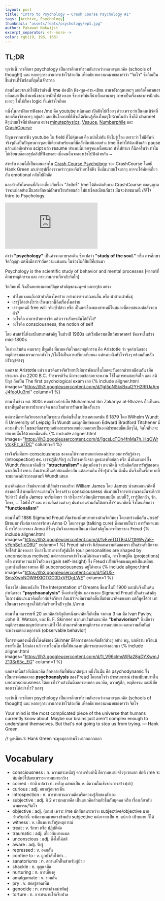 ```yaml
---
layout: post
title: "Intro to Psychology – Crash Course Psychology #1"
tags: [Archive, Psychology]
thumbnail: "assets/feats/psychology/ep1.jpg"
author: Pakawat Nakwijit
excerpt_separator: <!--more-->
color: rgb(19, 196, 165)
---
```


## TL;DR

ทุกวันนี้ การศึกษา psychology เป็นการศึกษาที่รวมกันระหว่างหลายๆแนวคิด (schools of thought) และ หลายๆกระบวนการเข้าไว้ด้วยกัน เพื่ออธิบายความหมายของคำว่า "จิตใจ" ซึ่งถือเป็นชิ้นส่วนที่ซับซ้อนที่สุดในจักรวาล

<!--more-->

ก่อนอื่นอยากเล่าให้ฟังว่าช่วงนี้ /me ต้องฝึก ฟัง-พูด-อ่าน-เขียน ภาษาอังกฤษเยอะๆ เลยถือโอกาสเอาบล๊อคมาเป็นส่วนหนึ่งของการฝึกไปด้วยเลย ซึ่งบางทีมันก็น่าเบื่อเอามากๆ ภาษาเป็นเรื่องของการฝึกฝนเยอะๆ ไม่ใช่เรื่อง logic ที่แค่เข้าใจก็พอ

หนึ่งในการฝึกการฟังของ /me คือ youtube หนิแหละ เปิดฟังไปเรื่อยๆ ด้วยเพราะว่าเป็นคนเนิร์ดที่ชอบเรื่องวิชาการๆ อยู่แล้ว เลยเป็นโอกาสที่ดีที่จะได้เรียนรู้เรื่องใหม่ๆไปด้วยในตัว ซึ่งก็มี channel ดีๆน่าสนใจที่น่าติดตาม อย่าง [minutephysics](https://www.youtube.com/user/minutephysics), [Vsauce](https://www.youtube.com/user/Vsauce), [Numberphile](https://www.youtube.com/user/numberphile) และ [CrashCourse](https://www.youtube.com/user/crashcourse)

ปัญหาจากการฟัง youtube ใน field ที่ไม่คุ้นเคย คือ แปลไม่ทัน ฟังไม่รู้เรื่อง เพราะว่า ไม่มีศัพท์ จริงๆมันเป็นปัญหามากๆเลยทีเดียวสำหรับคนที่มีคลังศัพท์น้อยอย่าง /me ซึ่งทำให้ต้องฟังแล้ว pause แล้วแปลศัพท์จาก scipt แล้ว resume ทำแบบนี้บ่อยๆจนเหนื่อยมาก ทำไปทำมา ก็นึกครึ้มว่า ทำไมไม่เขียนบล๊อคสรุปคลิปที่ฟังซะเลย เผื่อคนอื่นจะลองเข้าไปฟังด้วยกัน ~

สำหรับ ตอนนี้ก็เป็นตอนแรกใน [Crash Course Psychology](https://www.youtube.com/playlist?list=PL8dPuuaLjXtOPRKzVLY0jJY-uHOH9KVU6) ของ CrashCourse โดยมี Hank Green มาเล่าสรุปเรื่องราวคร่าวๆของจิตวิทยาให้ฟัง ซึ่งมันน่าสนใจมากๆ อาจจะได้ศัพย์เกี่ยวกับ emotional กลับไปฝึกอีก

และสำหรับใครคนที่กังวลเกี่ยวกับเรื่อง "ลิขสิทธิ์" /me ได้ติดต่อกับทาง CrashCourse ขออนุญาตว่าจะแปลอย่างเป็นลายลักษณ์อักษรเรียบร้อยแล้ว ไม่น่าเชื่อเหมือนกันว่า มันจะง่ายขนาดนี้ //ดีใจ
Intro to Psychology

<div class="video-container">
    <iframe class="video" src="https://www.youtube.com/embed/vo4pMVb0R6M" frameborder="0" scrolling="no" webkitAllowFullScreen mozallowfullscreen allowFullScreen></iframe>
</div>

คำว่า **"psychology"** เป็นคำจากภาษาละติน ซึ่งแปลว่า **"study of the soul."** หรือ การศึกษาจิตวิญญา แต่พึ่งมีการจำกัดความแน่นอน ในช่วงไม่กี่สิบปีที่ผ่านมา

<div class="blockquote">Psychology is the scientific study of behavior and mental processes [ศาสตร์ที่ศึกษาพฤติกรรม และ กระบวนการเกี่ยวกับจิตใจ]</div>

จิตวิทยานี้ จึงเป็นพยายามตอบปัญหาสำคัญของมนุษย์ หลายๆข้อ อย่าง

* ทำไมบางคนถึงกล้าทำเรื่องโหดร้าย อย่างการทรมาณคนอื่น หรือ ฆ่าล่างเผ่าพันธุ์
* เรารู้ได้อย่างไรว่า เรื่องพวกนี้คือเรื่องโหดร้าย
* เราทุกคนมี free will จริงๆรึปล่าว หรือ เป็นแค่เรื่องของสารเคมีในสมองที่ตอบสนองต่อสิ่งรอบตัว?
* อะไรคือ อาการป่วยทางจิต แล้วเราจะรักษามันได้ยังไง?
* อะไรคือ consciousness, the notion of self


โดย ศาสตร์นี้พึ่งมามีบทบาทสำคัญ ในช่วงปี 1960s แต่เริ่มมีความเป็นวิทยาศาสตร์ ชัดแจนในช่วง mid-1800s

ในช่วงเริ่มต้น คนแรกๆ ที่พูดถึง ที่มาของจิตใจและพฤติกรรม คือ Aristotle ว่า จุดกำเนิดของพฤติกรรมของเรามาจากหัวใจ //ไม่ได้เป็นการเปรียบเทียบนะ แต่หมายถึงหัวใจจริงๆ พร้อมกับหลักปรัชญาต่างๆ

นอกจาก Aristotle แล้ว แนวคิดทางจิตวิทยายังมีการพัฒนาในโลกตะวันออกด้วยเหมือนกัน เมื่อประมาณ ช่วง 2200 B.C. จักรพรรดิจีน มีการออกข้อสอบจอหงวน ใช้ในการทดสอบจิตใจ และ สติปัญา ถือเป็น The first psychological exam เลย
{% include aligner.html images="https://lh3.googleusercontent.com/d/1gI5pNSksBxul2YH2RfUaAmJ4feoUu3mi" column=1 %}

ต่อมาในช่วง คศ. 800s หมอชาวเปอร์เซีย Muhammad ibn Zakariya al-Rhazes ถือเป็นคนแรกที่พูดถึงอาหารป่วยทางจิต และเริ่มทำการรักษาเป็นครั้งแรก

แต่การศึกษาจิตวิทยาอย่างเป็นระบบ เริ่มต้นขึ้นในประเทศเยอรมัน ปี 1879 โดย Wilhelm Wundt ที่ University of Leipzig ซึ่ง Wundt และลูกศิษย์ของเขา Edward Bradford Titchener มีความเห็นว่า ในขณะที่สสารทุกอย่างสามารถแยกย่อยออกมาเป็นองค์ประกอบชิ้นเล็กๆได้, จิตใจก็น่าจะทำแบบนั้นได้ด้วยเหมือนกัน
{% include aligner.html images="https://lh3.googleusercontent.com/d/1gcsLcTDh4fnMa7h_HqOWrvtgkFz_a7DC" column=1 %}

เขาจึงเริ่มศึกษา consciousness ของคนไข้จากการแยกย่อยองค์ประกอบการรับรู้ต่างๆ (introspection) ex. เราจะรู้สึก/รับรู้ อะไรบ้างหลังจาก ดูพระอาทิตย์ตก หรือ นั่งกินกาแฟ ซึ่ง Wundt เรียกแนวคิดนี้ว่า **"structuralism"** แต่ดูเหมือนว่า แนวคิดนี้ จะยึดติดกับการรับรู้ของคนมากเกินไป เพราะ ถึงแม้จะเป็นเค้กก้อนเดียวกัน แต่ละคนกิน ก็รับรู้ต่างกัน ดังนั้น มันจึงเป็นเรื่องยากที่จะแยกองค์ประกอบตามที่ Wundt เสนอ

แนวคิดต่อมา เริ่มต้นจากนักฟิสิกต์ชาวอเมริกา William James โดย James นำเสนอแนวคิดที่ต่างออกไป แทนที่เราจะมาสนใจ โครงสร้าง consciousness หันมาสนใจการทำงานของมันจะดีกว่ารึปล่าว? ดังนั้น James จะเริ่มศึกษา ว่า ทำไมเราถึงมีพฤติกรรมแบบนั้น แบบนี้?, เรารู้สึกกลัว, รัก, โกรธ, ... ได้ยังไง? และ ความคิดส่วนต่างๆ มันทำงานร่วมกันได้อย่างไร? แนวคิดนี้ จึงโดนเรียกว่า **"functionalism"**

ต่อมาในปี 1886 Sigmund Freud เริ่มเข้ามามีบทบาททางด้านจิตวิทยา โดยเขาร่วมมือกับ Josef Breuer เริ่มต้นจากการรักษา Anna O โดยการพูด (talking cure) ซึ่งกลายเป็นว่า การรักษาแบบนี้ ทำให้อาการของ Anna ดีขึ้นๆ มันจึงกลายมาเป็นแนวคิดสำคัญในการศึกษาของ Freud
{% include aligner.html images="https://lh3.googleusercontent.com/d/1vEyeTOT8sUZ119Wv7aE-yYehSef-cO9U" column=1 %}
Freud กล่าวว่า นิสัยและความคิดของเรา เป็นส่วนที่เกิดจากจิตใต้สำนึกของเรา ซึ่งเราไม่สามารถรับรู้มันได้ (our personalities are shaped by unconscious motives) แต่เราสามารถเข้าใจมนได้ผ่านความฝัน, การโทษผู้อื่น (projections) หรือ การทำความเข้าใจตัวเอง (gain self-insight) ซึ่ง Freud เปรียบจิตของมนุษย์เป็นเหมือนภูเขาน้ำแข็งกลางทะเล ที่มี subconsciousness อยู่ใต้ทะเล
{% include aligner.html images="https://lh3.googleusercontent.com/d/15fU5-SmsXwbNOWlHXIOTGC0DxVFDgLWE" column=1 %}

ซึ่งเขาได้ เขียนหนังสือ The Interpretation of Dreams ขึ้นมาในปี 1900 และมันจึงเป็นต้นกำเนิดของ **"psychoanalysis"** ซึ่งอย่างที่รู้กัน ผลงานของ Sigmund Freud เป็นส่วนสำคัญในการพัฒนาแนวคิดเกี่ยวกับจิตวิทยา ถึงแม้ว่าจะมีความคิดอื่นที่แย้งแนวคิดของเขา แต่ก็พูดได้ว่า เขาเป็นคนวางรากฐานให้กับจิตวิทยาในปัจจุบัน //กราบ

ต่อมาใน ศตวรรษที่ 20 แนวคิดสำคัญอีกหนึ่งแนวคิดก็เกิดขึ้น จากคน 3 คน คือ Ivan Pavlov, John B. Watson, และ B. F. Skinner พวกเขาเริ่มต้นแนวคิด **"behaviorism"** ซึ่งเชื่อว่า พฤติกรรมของมนุษย์สามารถเข้าใจได้ ผ่านการศึกษาพฤติกรรม การตอบสนอง และความสัมพันธ์ระหว่างแต่ละเหตุการณ์ (observable behavior)

ซึ่งการทดลองหนึ่งซึ่งโด่งดังของ Skinner ก็คือการทดลองจับสัตว์ต่างๆ อย่าง หนู, นกพิราบ หรือแม้กระทั้งเด็ก ใส่กล่อง แล้ววางเงื่อนไข เพื่อให้แสดงพฤติกรรมบางอย่างออกมา
{% include aligner.html images="https://lh3.googleusercontent.com/d/1l_V96clmsWRa28gDYXwmJZ13Sr65c_EG" column=1 %}

นอกจากนี้แล้วยังมีแนวคิด อีกหลายอันที่พัฒนาต่อๆมา หนึ่งในนั้น คือ psychodynamic ซึ่งเป็นการต่อยอดจาก **psychoanalysis** ของ Freud โดยสนใจว่า ประสบการณ์ เข้ามามีบทบาทใน unconsciousness ได้อย่างไร? แล้วมันมีผลกระทบต่อ แนวคิด, ความรู้สึก, พฤติกรรม และนิสัยของเราได้อย่างไร? บลาๆ

ทุกวันนี้ การศึกษา psychology เป็นการศึกษาที่รวมกันระหว่างหลายๆแนวคิด (schools of thought) และ หลายๆกระบวนการเข้าไว้ด้วยกัน เพื่ออธิบายความหมายของคำว่า จิตใจ

<div class="blockquote">Your mind is the most complicated piece of the universe that humans currently know about. Maybe our brains just aren't complex enough to understand themselves. But that's not going to stop us from trying.
― Hank Green</div>

// ดูเหมือนว่า Hank Green จะพูดทุกอย่างเร็วมากกกกกกกก

# Vocabulary
* consciousness : n. ความตระหนักรู้ ความจริงคำนี้ ตีความหมายจริงๆยากมาก ปกติ /me จะทับศัพย์ไปเลยเพราะความหมายกว้าง
* coined : ปกติ แปลว่า n. เหรีญ แต่พอเป็น v. มีความในเชิงของการสร้าง(คำ)
* curious : adj. อยากรู้อยากเห็น
* introspection : n. การทบทวนความคิดหรือความรู้สึกของตัวเอง
* subjective : adj. มี 2 ความหมายคือ เป็นแนวคิดส่วนตัวขึ้นกับบุคคล หรือ เรื่องเกี่ยวกับนามธรรม/จิตใจ
* objective : adj. (แถม) เพราะ /me มักสับสนระหว่าง subjective/objective มาก สำหรับคำนี้ จะมีความหมายตรงข้ามกับ subjective แต่อาจจะเป็น n. แปลว่า เป้าหมาย ก็ได้
* witness : v. เป็นพยานรับรู้เหตุการณ์
* treat : v. รักษา หรือ ปฏิบัติต่อ
* traumatic : adj. เกี่ยวกับบาดแผล
* unconscious : adj. ซึ่งไม่ได้สติ
* aware : adj. รับรู้
* repressed : v. อดกลั้น
* confine to : v. ถูกบังคับให้ทำ...
* sanatoriums : n. สถานพักฟื้นสำหรับผู้ป่วย
* shackle : n. กุญแจมือ
* nurturing : n. การเลี้ยงดู
* amalgamate : v. รวมกัน
* pry : v. สอดรู้สอดเห็น
* genocide : n. การฆ่าล้างเผ่าพันธุ์
* torture : n. การทรมานให้เจ็บปวด
